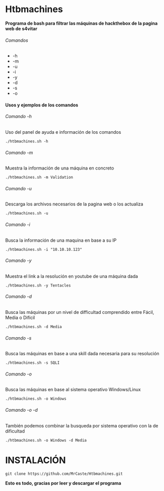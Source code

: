 # Htbmachines

**Programa de bash para filtrar las máquinas de hackthebox de la pagina web de s4vitar**
###### Comandos

- -h
- -m
- -u
- -i
- -y
- -d
- -s
- -o

#### Usos y ejemplos de los comandos
###### Comando -h
Uso del panel de ayuda e información de los comandos
```
./htbmachines.sh -h
```
###### Comando -m
Muestra la información de una máquina en concreto
```
./htbmachines.sh -m Validation

```
###### Comando -u
Descarga los archivos necesarios de la pagina web o los actualiza
```
./htbmachines.sh -u
```
###### Comando -i
Busca la información de una maquina en base a su IP
```
./htbmachines.sh -i "10.10.10.123"
```
###### Comando -y
Muestra el link a la resolución en youtube de una máquina dada
```
./htbmachines.sh -y Tentacles
```
###### Comando -d
Busca las máquinas por un nivel de difficultad comprendido entre Fácil, Media o Difícil
```
./htbmachines.sh -d Media
```

###### Comando -s
Busca las máquinas en base a una skill dada necesaria para su resolución
```
./htbmachines.sh -s SQLI
```
###### Comando  -o
Busca las máquinas en base al sistema operativo Windows/Linux
```
./htbmachines.sh -o Windows
```
###### Comando -o -d
También podemos combinar la busqueda por sistema operativo con la de dificultad
```
./htbmachines.sh -o Windows -d Media
```

# INSTALACIÓN

```
git clone https://github.com/MrCaste/Htbmachines.git
```
**Esto es todo, gracias por leer y descargar el programa**
